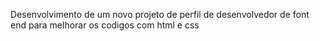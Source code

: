 Desenvolvimento  de um novo projeto de perfil de desenvolvedor de font end para melhorar os codigos com html e css
